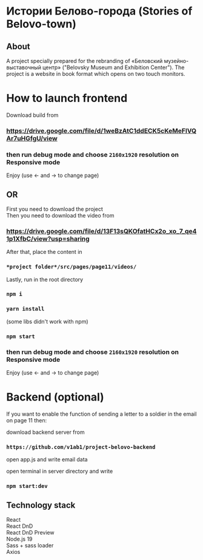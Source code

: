 # Истории Белово-города (Stories of Belovo-town)

## About

A project specially prepared for the rebranding of «Беловский музейно-выставочный центр» ("Belovsky Museum and Exhibition Center"). The project is a website in book format which opens on two touch monitors.

# How to launch frontend

Download build from 

### https://drive.google.com/file/d/1weBzAtC1ddECK5cKeMeFlVQAr7uHGfgU/view

### then run debug mode and choose `2160x1920` resolution on Responsive mode

Enjoy
(use ← and → to change page)

## OR

First you need to download the project<br>
Then you need to download the video from 
### https://drive.google.com/file/d/13F13sQKOfatHCx2o_xo_7_qe41p1XfbC/view?usp=sharing
After that, place the content in 
### `*project folder*/src/pages/page11/videos/`

Lastly, run in the root directory

### `npm i`

### `yarn install`
(some libs didn't work with npm)

### `npm start`

### then run debug mode and choose `2160x1920` resolution on Responsive mode

Enjoy
(use ← and → to change page)

# Backend (optional)

If you want to enable the function of sending a letter to a soldier in the email on page 11 then:

download backend server from
### `https://github.com/v1ab1/project-belovo-backend`

open app.js and write email data

open terminal in server directory and write

### `npm start:dev`


## Technology stack
React<br>
React DnD<br>
React DnD Preview<br>
Node.js 19<br>
Sass + sass loader<br>
Axios<br>
